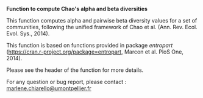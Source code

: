 <b>Function to compute Chao's alpha and beta diversities</b>

<body>This function computes alpha and pairwise beta diversity values for a set of communities, following the unified framework of Chao et al. (Ann. Rev. Ecol. Evol. Sys., 2014).

This function is based on functions provided in package <i>entropart</i> (https://cran.r-project.org/package=entropart, Marcon et al. PloS One, 2014). 

Please see the header of the function for more details.

For any question or bug report, please contact : marlene.chiarello@umontpellier.fr</body>
